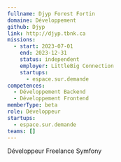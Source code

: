 ```yaml
---
fullname: Djyp Forest Fortin
domaine: Développement
github: Djyp
link: http://djyp.tbnk.ca
missions:
  - start: 2023-07-01
    end: 2023-12-31
    status: independent
    employer: LittleBig Connection
    startups:
      - espace.sur.demande
competences:
  - Développement Backend
  - Développement Frontend
memberType: beta
role: Développeur
startups:
  - espace.sur.demande
teams: []
---
```

Développeur Freelance Symfony